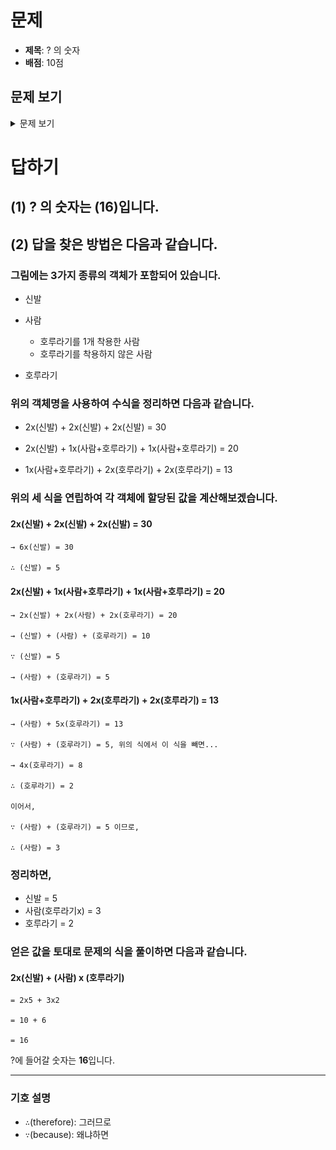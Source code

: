# 문제

-   **제목**: ? 의 숫자
-   **배점**: 10점

## 문제 보기

<details>
    <summary>문제 보기</summary>
    <br>
    <blockquote>
        <h1>2. ? 의 숫자 (10점)</h1>
        <table
            style="border-collapse:collapse; table-layout:fixed; border-top:none; border-left:none; border-bottom:none; border-right:none; border:none">
            <tbody>
                <tr>
                    <td style="border-bottom:none; width:90.67pt; height:83.24pt; padding:1.41pt 5.10pt 1.41pt 5.10pt; border-top:none; border-left:none; border-right:none"
                        valign="middle"><span style="text-autospace:none"><img alt="그림입니다.
                원본 그림의 이름: 그림1.png
                원본 그림의 크기: 가로 252pixel, 세로 252pixel" src="./제10회 cpsFestival 예선 문제(안)_files/1.png"
                                style="width:80ptpx; height:80ptpx"></span></td>
                    <td style="border-bottom:none; width:42.56pt; height:83.24pt; padding:1.41pt 5.10pt 1.41pt 5.10pt; border-top:none; border-left:none; border-right:none"
                        valign="middle"><span style="word-break:keep-all"><span style="text-autospace:none"><span lang="EN-US"
                                    style="font-size:41.0pt"><span style="letter-spacing:0pt"><span
                                            style="font-weight:bold">+</span></span></span></span></span></td>
                    <td style="border-bottom:none; width:90.67pt; height:83.24pt; padding:1.41pt 5.10pt 1.41pt 5.10pt; border-top:none; border-left:none; border-right:none"
                        valign="middle"><span style="text-autospace:none"><img alt="그림입니다.
                원본 그림의 이름: 그림1.png
                원본 그림의 크기: 가로 252pixel, 세로 252pixel" src="./제10회 cpsFestival 예선 문제(안)_files/2.png"
                                style="width:80ptpx; height:80ptpx"></span></td>
                    <td style="border-bottom:none; width:42.56pt; height:83.24pt; padding:1.41pt 5.10pt 1.41pt 5.10pt; border-top:none; border-left:none; border-right:none"
                        valign="middle"><span style="word-break:keep-all"><span style="text-autospace:none"><span lang="EN-US"
                                    style="font-size:41.0pt"><span style="letter-spacing:0pt"><span
                                            style="font-weight:bold">+</span></span></span></span></span></td>
                    <td style="border-bottom:none; width:90.67pt; height:83.24pt; padding:1.41pt 5.10pt 1.41pt 5.10pt; border-top:none; border-left:none; border-right:none"
                        valign="middle"><span style="text-autospace:none"><img alt="그림입니다.
                원본 그림의 이름: 그림1.png
                원본 그림의 크기: 가로 252pixel, 세로 252pixel" src="./제10회 cpsFestival 예선 문제(안)_files/3.png"
                                style="width:80ptpx; height:80ptpx"></span></td>
                    <td style="border-bottom:none; width:42.56pt; height:83.24pt; padding:1.41pt 5.10pt 1.41pt 5.10pt; border-top:none; border-left:none; border-right:none"
                        valign="middle"><span style="word-break:keep-all"><span style="text-autospace:none"><span lang="EN-US"
                                    style="font-size:41.0pt"><span style="letter-spacing:0pt"><span
                                            style="font-weight:bold">=</span></span></span></span></span></td>
                    <td style="border-bottom:none; width:73.69pt; height:83.24pt; padding:1.41pt 5.10pt 1.41pt 5.10pt; border-top:none; border-left:none; border-right:none"
                        valign="middle"><span style="word-break:keep-all"><span style="text-autospace:none"><span lang="EN-US"
                                    style="font-size:35.0pt"><span style="font-family:HY헤드라인M"><span
                                            style="letter-spacing:0pt"><span
                                                style="font-weight:bold">30</span></span></span></span></span></span></td>
                </tr>
                <tr>
                    <td style="border-bottom:none; width:90.67pt; height:83.24pt; padding:1.41pt 5.10pt 1.41pt 5.10pt; border-top:none; border-left:none; border-right:none"
                        valign="middle"><span style="text-autospace:none"><img alt="그림입니다.
                원본 그림의 이름: 그림1.png
                원본 그림의 크기: 가로 252pixel, 세로 252pixel" src="./제10회 cpsFestival 예선 문제(안)_files/4.png"
                                style="width:80ptpx; height:80ptpx"></span></td>
                    <td style="border-bottom:none; width:42.56pt; height:83.24pt; padding:1.41pt 5.10pt 1.41pt 5.10pt; border-top:none; border-left:none; border-right:none"
                        valign="middle"><span style="word-break:keep-all"><span style="text-autospace:none"><span lang="EN-US"
                                    style="font-size:41.0pt"><span style="letter-spacing:0pt"><span
                                            style="font-weight:bold">+</span></span></span></span></span></td>
                    <td style="border-bottom:none; width:90.67pt; height:83.24pt; padding:1.41pt 5.10pt 1.41pt 5.10pt; border-top:none; border-left:none; border-right:none"
                        valign="middle"><span style="text-autospace:none"><img alt="그림입니다.
                원본 그림의 이름: 그림3.png
                원본 그림의 크기: 가로 253pixel, 세로 252pixel" src="./제10회 cpsFestival 예선 문제(안)_files/5.png"
                                style="width:80ptpx; height:80ptpx"></span></td>
                    <td style="border-bottom:none; width:42.56pt; height:83.24pt; padding:1.41pt 5.10pt 1.41pt 5.10pt; border-top:none; border-left:none; border-right:none"
                        valign="middle"><span style="word-break:keep-all"><span style="text-autospace:none"><span lang="EN-US"
                                    style="font-size:41.0pt"><span style="letter-spacing:0pt"><span
                                            style="font-weight:bold">+</span></span></span></span></span></td>
                    <td style="border-bottom:none; width:90.67pt; height:83.24pt; padding:1.41pt 5.10pt 1.41pt 5.10pt; border-top:none; border-left:none; border-right:none"
                        valign="middle"><span style="text-autospace:none"><img alt="그림입니다.
                원본 그림의 이름: 그림3.png
                원본 그림의 크기: 가로 253pixel, 세로 252pixel" src="./제10회 cpsFestival 예선 문제(안)_files/6.png"
                                style="width:80ptpx; height:80ptpx"></span></td>
                    <td style="border-bottom:none; width:42.56pt; height:83.24pt; padding:1.41pt 5.10pt 1.41pt 5.10pt; border-top:none; border-left:none; border-right:none"
                        valign="middle"><span style="word-break:keep-all"><span style="text-autospace:none"><span lang="EN-US"
                                    style="font-size:41.0pt"><span style="letter-spacing:0pt"><span
                                            style="font-weight:bold">=</span></span></span></span></span></td>
                    <td style="border-bottom:none; width:73.69pt; height:83.24pt; padding:1.41pt 5.10pt 1.41pt 5.10pt; border-top:none; border-left:none; border-right:none"
                        valign="middle"><span style="word-break:keep-all"><span style="text-autospace:none"><span lang="EN-US"
                                    style="font-size:35.0pt"><span style="font-family:HY헤드라인M"><span
                                            style="letter-spacing:0pt"><span
                                                style="font-weight:bold">20</span></span></span></span></span></span></td>
                </tr>
                <tr>
                    <td style="border-bottom:none; width:90.67pt; height:83.24pt; padding:1.41pt 5.10pt 1.41pt 5.10pt; border-top:none; border-left:none; border-right:none"
                        valign="middle"><span style="text-autospace:none"><img alt="그림입니다.
                원본 그림의 이름: 그림3.png
                원본 그림의 크기: 가로 253pixel, 세로 252pixel" src="./제10회 cpsFestival 예선 문제(안)_files/7.png"
                                style="width:80ptpx; height:80ptpx"></span></td>
                    <td style="border-bottom:none; width:42.56pt; height:83.24pt; padding:1.41pt 5.10pt 1.41pt 5.10pt; border-top:none; border-left:none; border-right:none"
                        valign="middle"><span style="word-break:keep-all"><span style="text-autospace:none"><span lang="EN-US"
                                    style="font-size:41.0pt"><span style="letter-spacing:0pt"><span
                                            style="font-weight:bold">+</span></span></span></span></span></td>
                    <td style="border-bottom:none; width:90.67pt; height:83.24pt; padding:1.41pt 5.10pt 1.41pt 5.10pt; border-top:none; border-left:none; border-right:none"
                        valign="middle"><span style="text-autospace:none"><img alt="그림입니다.
                원본 그림의 이름: 그림4.png
                원본 그림의 크기: 가로 253pixel, 세로 253pixel" src="./제10회 cpsFestival 예선 문제(안)_files/8.png"
                                style="width:80ptpx; height:80ptpx"></span></td>
                    <td style="border-bottom:none; width:42.56pt; height:83.24pt; padding:1.41pt 5.10pt 1.41pt 5.10pt; border-top:none; border-left:none; border-right:none"
                        valign="middle"><span style="word-break:keep-all"><span style="text-autospace:none"><span lang="EN-US"
                                    style="font-size:41.0pt"><span style="letter-spacing:0pt"><span
                                            style="font-weight:bold">+</span></span></span></span></span></td>
                    <td style="border-bottom:none; width:90.67pt; height:83.24pt; padding:1.41pt 5.10pt 1.41pt 5.10pt; border-top:none; border-left:none; border-right:none"
                        valign="middle"><span style="text-autospace:none"><img alt="그림입니다.
                원본 그림의 이름: 그림4.png
                원본 그림의 크기: 가로 253pixel, 세로 253pixel" src="./제10회 cpsFestival 예선 문제(안)_files/9.png"
                                style="width:80ptpx; height:80ptpx"></span></td>
                    <td style="border-bottom:none; width:42.56pt; height:83.24pt; padding:1.41pt 5.10pt 1.41pt 5.10pt; border-top:none; border-left:none; border-right:none"
                        valign="middle"><span style="word-break:keep-all"><span style="text-autospace:none"><span lang="EN-US"
                                    style="font-size:41.0pt"><span style="letter-spacing:0pt"><span
                                            style="font-weight:bold">=</span></span></span></span></span></td>
                    <td style="border-bottom:none; width:73.69pt; height:83.24pt; padding:1.41pt 5.10pt 1.41pt 5.10pt; border-top:none; border-left:none; border-right:none"
                        valign="middle"><span style="word-break:keep-all"><span style="text-autospace:none"><span lang="EN-US"
                                    style="font-size:35.0pt"><span style="font-family:HY헤드라인M"><span
                                            style="letter-spacing:0pt"><span
                                                style="font-weight:bold">13</span></span></span></span></span></span></td>
                </tr>
                <tr>
                    <td style="border-bottom:none; width:90.67pt; height:83.24pt; padding:1.41pt 5.10pt 1.41pt 5.10pt; border-top:none; border-left:none; border-right:none"
                        valign="middle"><span style="text-autospace:none"><img alt="그림입니다.
                원본 그림의 이름: 그림1.png
                원본 그림의 크기: 가로 252pixel, 세로 252pixel" src="./제10회 cpsFestival 예선 문제(안)_files/10.png"
                                style="width:80ptpx; height:80ptpx"></span></td>
                    <td style="border-bottom:none; width:42.56pt; height:83.24pt; padding:1.41pt 5.10pt 1.41pt 5.10pt; border-top:none; border-left:none; border-right:none"
                        valign="middle"><span style="word-break:keep-all"><span style="text-autospace:none"><span lang="EN-US"
                                    style="font-size:41.0pt"><span style="letter-spacing:0pt"><span
                                            style="font-weight:bold">+</span></span></span></span></span></td>
                    <td style="border-bottom:none; width:90.67pt; height:83.24pt; padding:1.41pt 5.10pt 1.41pt 5.10pt; border-top:none; border-left:none; border-right:none"
                        valign="middle"><span style="text-autospace:none"><img alt="그림입니다.
                원본 그림의 이름: 그림2.png
                원본 그림의 크기: 가로 253pixel, 세로 252pixel" src="./제10회 cpsFestival 예선 문제(안)_files/11.png"
                                style="width:80ptpx; height:80ptpx"></span></td>
                    <td style="border-bottom:none; width:42.56pt; height:83.24pt; padding:1.41pt 5.10pt 1.41pt 5.10pt; border-top:none; border-left:none; border-right:none"
                        valign="middle"><span style="word-break:keep-all"><span style="text-autospace:none"><span lang="EN-US"
                                    style="font-size:30.0pt"><span style="letter-spacing:0pt"><span
                                            style="font-weight:bold">×</span></span></span></span></span></td>
                    <td style="border-bottom:none; width:90.67pt; height:83.24pt; padding:1.41pt 5.10pt 1.41pt 5.10pt; border-top:none; border-left:none; border-right:none"
                        valign="middle"><span style="text-autospace:none"><img alt="그림입니다.
                원본 그림의 이름: 그림5.png
                원본 그림의 크기: 가로 253pixel, 세로 253pixel" src="./제10회 cpsFestival 예선 문제(안)_files/12.png"
                                style="width:80ptpx; height:80ptpx"></span></td>
                    <td style="border-bottom:none; width:42.56pt; height:83.24pt; padding:1.41pt 5.10pt 1.41pt 5.10pt; border-top:none; border-left:none; border-right:none"
                        valign="middle"><span style="word-break:keep-all"><span style="text-autospace:none"><span lang="EN-US"
                                    style="font-size:41.0pt"><span style="letter-spacing:0pt"><span
                                            style="font-weight:bold">=</span></span></span></span></span></td>
                    <td style="border-bottom:none; width:73.69pt; height:83.24pt; padding:1.41pt 5.10pt 1.41pt 5.10pt; border-top:none; border-left:none; border-right:none"
                        valign="middle"><span style="word-break:keep-all"><span style="text-autospace:none"><span lang="EN-US"
                                    style="font-size:37.0pt"><span style="font-family:-윤고딕330"><span
                                            style="letter-spacing:0pt"><span style="font-weight:bold"><span
                                                    style="color:#ff0000">?</span></span></span></span></span></span></span>
                    </td>
                </tr>
            </tbody>
        </table>
        <span style="font-size:13.0pt"><span style="text-autospace:none">&nbsp;</span></span><br>
        <span style="text-autospace:none"><span lang="EN-US" style="font-size:15.0pt"><span style="font-family:한컴돋움"><span
                        style="letter-spacing:0pt"><span style="font-weight:bold"><span style="color:#ff0000">?
                            </span></span></span></span></span><span style="font-size:13.0pt"><span style="font-family:한컴돋움">의
                    숫자는 얼마일까요</span></span><span lang="EN-US" style="font-size:13.0pt"><span style="font-family:한컴돋움"><span
                        style="letter-spacing:0pt">?</span></span></span></span><br>
        <span style="text-autospace:none"><span style="font-size:13.0pt"><span style="font-family:한컴돋움">틀리기 쉬운 부분이
                    있습니다</span></span><span lang="EN-US" style="font-size:13.0pt"><span style="font-family:한컴돋움"><span
                        style="letter-spacing:0pt">. </span></span></span><span style="font-size:13.0pt"><span
                    style="font-family:한컴돋움">주의 깊게 관찰하세요</span></span><span lang="EN-US" style="font-size:13.0pt"><span
                    style="font-family:한컴돋움"><span style="letter-spacing:0pt">.</span></span></span></span><br>
        <span style="text-autospace:none"><span style="font-size:13.0pt"><span style="font-family:한컴돋움">이 문제는 다른 나라에서 초등학교
                </span></span><span lang="EN-US" style="font-size:13.0pt"><span style="font-family:한컴돋움"><span
                        style="letter-spacing:0pt">3</span></span></span><span style="font-size:13.0pt"><span
                    style="font-family:한컴돋움">학년을 대상으로 출제된 문제입니다</span></span><span lang="EN-US" style="font-size:13.0pt"><span
                    style="font-family:한컴돋움"><span style="letter-spacing:0pt">.</span></span></span></span><br>
        <span style="font-size:13.0pt"><span style="text-autospace:none">&nbsp;</span></span><br>
        <span style="font-size:13.0pt"><span style="text-autospace:none"><span style="color:#f90000"><span lang="EN-US"
                        style="font-size:13.0pt"><span style="font-family:한컴돋움"><span
                                style="letter-spacing:0pt">[</span></span></span><span style="font-size:13.0pt"><span
                            style="font-family:한컴돋움">답하기</span></span><span lang="EN-US" style="font-size:13.0pt"><span
                            style="font-family:한컴돋움"><span
                                style="letter-spacing:0pt">]</span></span></span></span></span></span><br>
        <span style="text-autospace:none"><span lang="EN-US" style="font-size:13.0pt"><span style="font-family:한컴돋움"><span
                        style="letter-spacing:0pt">(1) </span></span></span><span lang="EN-US" style="font-size:15.0pt"><span
                    style="font-family:한컴돋움"><span style="letter-spacing:0pt"><span style="font-weight:bold"><span
                                style="color:#ff0000">? </span></span></span></span></span><span style="font-size:13.0pt"><span
                    style="font-family:한컴돋움">의 숫자를 적습니다</span></span><span lang="EN-US" style="font-size:13.0pt"><span
                    style="font-family:한컴돋움"><span style="letter-spacing:0pt">.</span></span></span></span><br>
        <span style="text-autospace:none"><span lang="EN-US" style="font-size:13.0pt"><span style="font-family:한컴돋움"><span
                        style="letter-spacing:0pt">(2) </span></span></span><span style="font-size:13.0pt"><span
                    style="font-family:한컴돋움">답을 찾은 방법을 간단히 설명합니다</span></span><span lang="EN-US" style="font-size:13.0pt"><span
                    style="font-family:한컴돋움"><span style="letter-spacing:0pt">.</span></span></span></span>
        <table
            style="border-collapse:collapse; table-layout:fixed; border-top:none; border-left:none; border-bottom:none; border-right:none; border:solid #000000 0.28pt">
            <tbody>
                <tr>
                    <td style="border-bottom:solid #000000 0.28pt; width:473.34pt; height:29.78pt; padding:1.41pt 5.10pt 1.41pt 5.10pt; border-top:solid #000000 0.28pt; border-left:solid #000000 0.28pt; border-right:solid #000000 0.28pt; text-align:left;"
                        valign="middle"><span style="text-autospace:none"><span lang="EN-US" style="font-size:12.0pt"><span
                                    style="font-family:굴림체"><span style="letter-spacing:0pt">(1) </span></span></span><span
                                lang="EN-US" style="font-size:15.0pt"><span style="font-family:한컴돋움"><span
                                        style="letter-spacing:0pt"><span style="font-weight:bold"><span style="color:#ff0000">?
                                            </span></span></span></span></span><span style="font-size:12.0pt"><span
                                    style="font-family:굴림체">의 숫자는 </span></span><span lang="EN-US"
                                style="font-size:12.0pt"><span style="font-family:굴림체"><span style="letter-spacing:0pt">(
                                        )</span></span></span><span style="font-size:12.0pt"><span
                                    style="font-family:굴림체">입니다</span></span><span lang="EN-US" style="font-size:12.0pt"><span
                                    style="font-family:굴림체"><span style="letter-spacing:0pt">. </span></span></span></span></td>
                </tr>
                <tr>
                    <td style="border-bottom:solid #000000 0.28pt; width:473.34pt; height:131.97pt; padding:1.41pt 5.10pt 1.41pt 5.10pt; border-top:solid #000000 0.28pt; border-left:solid #000000 0.28pt; border-right:solid #000000 0.28pt; text-align:left;"
                        valign="middle"><span style="text-autospace:none"><span lang="EN-US" style="font-size:12.0pt"><span
                                    style="font-family:굴림체"><span style="letter-spacing:0pt">(2) </span></span></span><span
                                style="font-size:12.0pt"><span style="font-family:굴림체">답을 찾은 방법은 다음과 같습니다</span></span><span
                                lang="EN-US" style="font-size:12.0pt"><span style="font-family:굴림체"><span
                                        style="letter-spacing:0pt">.</span></span></span></span><br>
                        <span style="font-size:12.0pt"><span style="text-autospace:none">&nbsp;</span></span><br>
                        <span style="font-size:12.0pt"><span style="text-autospace:none">&nbsp;</span></span><br>
                        <span style="font-size:12.0pt"><span style="text-autospace:none">&nbsp;</span></span><br>
                        <span style="font-size:12.0pt"><span style="text-autospace:none">&nbsp;</span></span><br>
                        <span style="font-size:12.0pt"><span style="text-autospace:none">&nbsp;</span></span>
                    </td>
                </tr>
            </tbody>
        </table>
    </blockquote>
</details>

# 답하기

## (1) ? 의 숫자는 (16)입니다.

## (2) 답을 찾은 방법은 다음과 같습니다.

### 그림에는 3가지 종류의 객체가 포함되어 있습니다.

-   신발

-   사람
    -   호루라기를 1개 착용한 사람
    -   호루라기를 착용하지 않은 사람

-   호루라기

### 위의 객체명을 사용하여 수식을 정리하면 다음과 같습니다.

-   2x(신발) + 2x(신발) + 2x(신발) = 30

-   2x(신발) + 1x(사람+호루라기) + 1x(사람+호루라기) = 20

-   1x(사람+호루라기) + 2x(호루라기) + 2x(호루라기) = 13

### 위의 세 식을 연립하여 각 객체에 할당된 값을 계산해보겠습니다.

#### 2x(신발) + 2x(신발) + 2x(신발) = 30

    → 6x(신발) = 30

    ∴ (신발) = 5

#### 2x(신발) + 1x(사람+호루라기) + 1x(사람+호루라기) = 20

    → 2x(신발) + 2x(사람) + 2x(호루라기) = 20

    → (신발) + (사람) + (호루라기) = 10

    ∵ (신발) = 5

    → (사람) + (호루라기) = 5


#### 1x(사람+호루라기) + 2x(호루라기) + 2x(호루라기) = 13

    → (사람) + 5x(호루라기) = 13

    ∵ (사람) + (호루라기) = 5, 위의 식에서 이 식을 빼면...

    → 4x(호루라기) = 8

    ∴ (호루라기) = 2

    이어서,

    ∵ (사람) + (호루라기) = 5 이므로,

    ∴ (사람) = 3

### 정리하면,

-   신발 = 5
-   사람(호루라기x) = 3
-   호루라기 = 2

### 얻은 값을 토대로 문제의 식을 풀이하면 다음과 같습니다.

#### 2x(신발) + (사람) x (호루라기)

    = 2x5 + 3x2

    = 10 + 6

    = 16

?에 들어갈 숫자는 **16**입니다.

* * *

### 기호 설명

-   `∴`(therefore): 그러므로
-   `∵`(because): 왜냐하면
